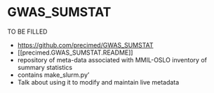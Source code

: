 # GWAS_SUMSTAT
TO BE FILLED
- https://github.com/precimed/GWAS_SUMSTAT
- [[precimed.GWAS_SUMSTAT.README]]
- repository of meta-data associated with MMIL-OSLO inventory of summary statistics
- contains make_slurm.py’
- Talk about using it to modify and maintain live metadata 